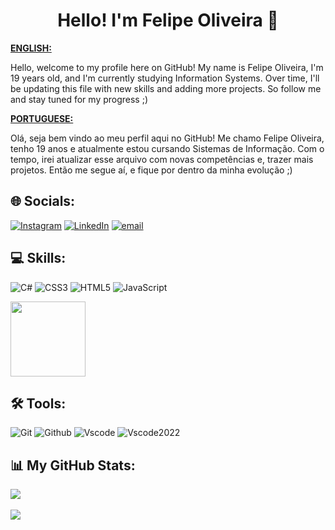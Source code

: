 <h1 align="center">Hello! I'm Felipe Oliveira 🖖</h1>

<ins>**ENGLISH:**</ins>

Hello, welcome to my profile here on GitHub! My name is Felipe Oliveira, I'm 19 years old, and I'm currently studying Information Systems. Over time, I'll be updating this file with new skills and adding more projects. So follow me and stay tuned for my progress ;)

<ins>**PORTUGUESE:**</ins>

Olá, seja bem vindo ao meu perfil aqui no GitHub! Me chamo Felipe Oliveira, tenho 19 anos e atualmente estou cursando Sistemas de Informação. Com o tempo, irei atualizar esse arquivo com novas competências e, trazer mais projetos. Então me segue aí, e fique por dentro da minha evolução ;)

## 🌐 Socials:

[![Instagram](https://img.shields.io/badge/-Instagram-000?style=for-the-badge&logo=instagram&logoColor=FF00F&color:FFF)](https://instagram.com/https://www.instagram.com/_feslispes_/) [![LinkedIn](https://img.shields.io/badge/-LinkedIn-000?style=for-the-badge&logo=linkedin&logoColor=FF00F6&color:FFF)](https://linkedin.com/in/https://www.linkedin.com/in/felipe-oliveira-contato/) [![email](https://img.shields.io/badge/email-000?style=for-the-badge&logo=gmail&logoColor=white)](mailto:feslispes74@gmail.com)

## 💻 Skills:

![C#](https://img.shields.io/badge/C%23-000?style=for-the-badge) 
![CSS3](https://img.shields.io/badge/CSS3-000?style=for-the-badge) 
![HTML5](https://img.shields.io/badge/html5-000?style=for-the-badge&logo=html5&logoColor=white) 
![JavaScript](https://img.shields.io/badge/javascript-000?style=for-the-badge&logo=javascript&logoColor=white) 

<img src="https://media.giphy.com/media/v1.Y2lkPTc5MGI3NjExN2p3NGt1enloMWtmY2I5YXY4NHd4NThqNDJvN2psMGNydDZiY3l6YSZlcD12MV9zdGlja2Vyc19zZWFyY2gmY3Q9cw/6KirhLJyR7oMcwgJQk/giphy.gif" width="120px"/>

## 🛠 Tools:

![Git](https://img.shields.io/badge/git-000?style=for-the-badge&logo=git&logoColor=white)
![Github](https://img.shields.io/badge/github-000?style=for-the-badge&logo=github&logoColor=white)
![Vscode](https://img.shields.io/badge/vscode-000?style=for-the-badge)
![Vscode2022](https://img.shields.io/badge/vscode%202022-000?style=for-the-badge)

## 📊 My GitHub Stats:

![](https://github-readme-stats.vercel.app/api?username=feslispes&theme=dark&hide_border=false&include_all_commits=false&count_private=false)
<br><br>
![](https://github-readme-stats.vercel.app/api/top-langs/?username=feslispes&theme=dark&hide_border=false&include_all_commits=false&count_private=false&layout=compact)
